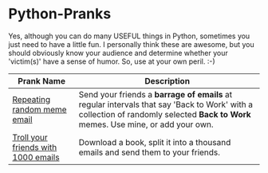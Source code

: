# Python-Pranks
Yes, although you can do many USEFUL things in Python, sometimes you just need to have a little fun. I personally think these are awesome, but you should obviously know your audience and determine whether your 'victim(s)' have a sense of humor. So, use at your own peril. :-)

|Prank Name | Description|
|---|---|
|[Repeating random meme email](https://github.com/israel-dryer/Python-Pranks/blob/master/Troll-Email-Random-Meme/troll-email-random-meme.ipynb)| Send your friends a **barrage of emails** at regular intervals that say 'Back to Work' with a collection of randomly selected **Back to Work** memes. Use mine, or add your own.|
|[Troll your friends with 1000 emails](https://github.com/israel-dryer/Python-Pranks/blob/master/Troll-1000-Emails-Book/troll-1000-email-book.ipynb)| Download a book, split it into a thousand emails and send them to your friends.|
